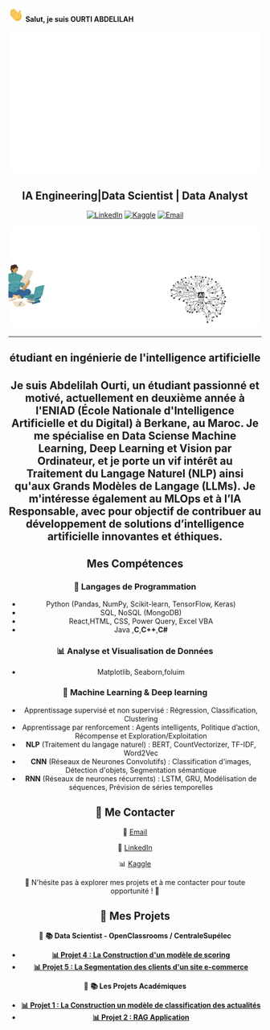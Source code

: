 <img src="https://raw.githubusercontent.com/ABSphreak/ABSphreak/master/gifs/Hi.gif" width="30px"> **Salut, je suis OURTI ABDELILAH**

<div align="center">
  <img src="Blue Modern Artificial Intelligence Presentation.gif" alt="Blue Modern Artificial Intelligence Presentation" width="700">

## IA Engineering|Data Scientist | Data Analyst 

[![LinkedIn](https://img.shields.io/badge/LinkedIn-0077B5?style=for-the-badge&logo=linkedin&logoColor=white)](https://www.linkedin.com/in/ennajari-abdellah)
  [![Kaggle](https://img.shields.io/badge/Kaggle-20BEFF?style=for-the-badge&logo=Kaggle&logoColor=white)](https://www.kaggle.com/abdelilahourti)
  [![Email](https://img.shields.io/badge/Email-D14836?style=for-the-badge&logo=gmail&logoColor=white)](mailto:abdelilahourti@gmail.com)

<div align="center">
  <img src="bienvenue_github.gif" alt="bienvenue_github" width="700">

------------
## étudiant en ingénierie de l'intelligence artificielle

Je suis **Abdelilah Ourti**, un étudiant passionné et motivé, actuellement en deuxième année à l'**ENIAD** (École Nationale d'Intelligence Artificielle et du Digital) à Berkane, au Maroc.
Je me spécialise en **Data Sciense Machine Learning, Deep Learning** et Vision par Ordinateur, et je porte un vif intérêt au Traitement du Langage Naturel (NLP) ainsi qu'aux Grands Modèles de Langage (LLMs).
Je m'intéresse également au MLOps et à l’IA Responsable, avec pour objectif de contribuer au développement de solutions d’intelligence artificielle innovantes et éthiques.
-----------
##  Mes Compétences

### 🔹 Langages de Programmation
- Python (Pandas, NumPy, Scikit-learn, TensorFlow, Keras)
- SQL, NoSQL (MongoDB)
- React,HTML, CSS, Power Query, Excel VBA
- Java ,**C**,**C++**,**C#**

### 📊 Analyse et Visualisation de Données
- Matplotlib, Seaborn,foluim

### 🤖 Machine Learning & Deep learning 
- Apprentissage supervisé et non supervisé : Régression, Classification, Clustering
- Apprentissage par renforcement : Agents intelligents, Politique d’action, Récompense et Exploration/Exploitation
- **NLP** (Traitement du langage naturel) : BERT, CountVectorizer, TF-IDF, Word2Vec
- **CNN** (Réseaux de Neurones Convolutifs) : Classification d'images, Détection d'objets, Segmentation sémantique
- **RNN** (Réseaux de neurones récurrents)  : LSTM, GRU, Modélisation de séquences, Prévision de séries temporelles

## 📩 Me Contacter  

📧 [Email](mailto:abdelilahourti@gmail.com)  

🔗 [LinkedIn](https://www.linkedin.com/in/abdelilah-ourti-a529412a8?utm_source=share&utm_campaign=share_via&utm_content=profile&utm_medium=android_app)

📊 [Kaggle](https://www.kaggle.com/abdelilahourti)

🚀 N'hésite pas à explorer mes projets et à me contacter pour toute opportunité ! 🚀  
## 📌 Mes Projets 

🔷 **📚 Data Scientist - OpenClassrooms / CentraleSupélec**  

- [**📊 Projet 4 : La Construction d'un modèle de scoring**](https://github.com/Abdelilah04116/Construisez-un-mod-le-de-scoring)
- [**📊 Projet 5 : La Segmentation des clients d'un site e-commerce**](https://github.com/Abdelilah04116/Segmentez_des_clients_d_un_site_ecommerce)


🔷 **📚 Les Projets Académiques**

- [**📊 Projet 1 : La Construction un modèle de classification des actualités**](https://github.com/Abdelilah04116/fake-and-real-news-Classification-)
- [**📊 Projet 2 : RAG Application**](https://github.com/Abdelilah04116/RAG_Project)


 
